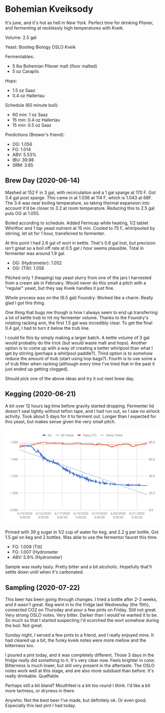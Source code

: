 # Bohemian Kveiksody

It's june, and it's hot as hell in New York. Perfect time for drinking
Pilsner, and fermenting at recklessly high temperatures with Kveik.

Volume: 2.5 gal

Yeast: Bootleg Biology OSLO Kveik

Fermentables:
- 5 lbs Bohemian Pilsner malt (floor malted)
- 5 oz Carapils

Hops:
- 1.5 oz Saaz
- 0.4 oz Hallertau

Schedule (60 minute boil):
- 60 min: 1 oz Saaz
- 15 min: 0.4 oz Hallertau
- 15 min: 0.5 oz Saaz

Predictions (Brewer's friend):
- OG:  1.056
- FG: 1.014
- ABV: 5.53%
- IBU: 39.98
- SRM: 3.85

## Brew Day (2020-06-14)

Mashed at 152 F in 3 gal, with recirculation and a 1 gal sparge at 170
F. Got 3.4 gal post sparge. This came in at 1.036 at 114 F, which is
1.043 at 68F. The 3.4 was near boiling temperature, so taking thermal
expansion into account it'd be closer to 3.2 at room
temperature. Reducing this to 2.5 gal puts OG at 1.055.

Boiled according to schedule. Added Fermcap while heating, 1/2 tablet
Whirlfloc and 1 tsp yeast nutrient at 15 min. Cooled to 75 F,
whirlpooled by stirring, let sit for 1 hour, transferred to fermenter.

At this point I had 2.6 gal of wort in kettle. That's 0.6 gal lost,
but precision isn't great so a boil off rate at 0.5 gal / hour seems
plausible. Total in fermenter was around 1.9 gal.

- OG: (Hydrometer): 1.052
- OG: (Tilt): 1.056

Pitched only 1 (heaping) tsp yeast slurry from one of the jars I
harvested from a cream ale in February. Would never do this small a
pitch with a "regular" yeast, but they say Kveik handles it just fine.

Whole process was on the (6.5 gal) Foundry. Worked like a
charm. Really glad I got this thing.

One thing that bugs me though is how I always seem to end up
transferring a lot of kettle trub to hit my fermenter volume. Thanks
to the Foundry's rotating racking arm, the first 1.5 gal was
incredibly clear. To get the final 0.4 gal, I had to turn it below the
trub line.

I could fix this by simply making a larger batch. A kettle volume of 3
gal would probably do the trick (but would waste malt and
hops). Another option is to come up with a way of creating a better
whirlpool than what I get by stirring (perhaps a whirlpool
paddle?). Third option is to somehow reduce the amount of trub (start
using hop bags?). Fourth is to use some a of trub filter when racking
(although every time I've tried that in the past it just ended up
getting clogged).

Should pick one of the above ideas and try it out next brew day.

## Kegging (2020-06-21)

A bit over 12 hours lag time before gravity started
dropping. Fermenter lid doesn't seal tightly without teflon tape, and
I had run out, so I saw no airlock activity. Took about 5 days for it
to ferment out. Longer than I expected for this yeast, but makes sense
given the very small pitch.

![SG and Temp as reported by Tilt](tilt_2020-06-14.png)

Primed with 39 g sugar in 1/2 cup of water for keg, and 2.2 g per
bottle. Got 1.5 gal on keg and 2 bottles. Was able to use the
fermentor faucet this time.

- FG: 1.009 (Tilt)
- FG: 1.007 (Hydrometer
- ABV: 5.9% (Hydrometer)

Sample was really tasty. Pretty bitter and a bit alcoholic. Hopefully
that'll settle down until when it's carbonated.

## Sampling (2020-07-22)

This beer has been going through changes. I tried a bottle after 2-3
weeks, and it wasn't great. Keg went in to the fridge last Wednesday
(the 15th), connected CO2 on Thursday and pour a few pints on
Friday. Still not great. Very strong OSLO notes. Very bitter. Darker
than I would've wanted it to be. So much so that I started suspecting
I'd scorched the wort somehow during the boil. Not great.

Sunday night, I served a few pints to a friend, and I really enjoyed
mine. It had cleared up a bit, the funky kveik notes were more mellow
and the bitterness too.

I poured a pint today, and it was completely different. Those 3 days
in the fridge really did something to it. It's very clear now. Feels
brighter in color. Bitterness is much lower, but still very present in
the aftertaste. The OSLO notes work well at this stage, and are also
more subdued than before. It's really drinkable. Quaffable.

Perhaps still a bit bland? Mouthfeel is a bit too round I think. I'd
like a bit more tartness, or dryness in there.

Anywho. Not the best beer I've made, but definitely ok. Or even
good. Especially this last pint I had today.
